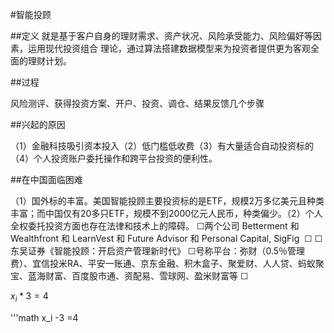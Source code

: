 

#智能投顾


##定义
就是基于客户自身的理财需求、资产状况、风险承受能力、风险偏好等因素，运用现代投资组合
理论，通过算法搭建数据模型来为投资者提供更为客观全面的理财计划。

##过程

风险测评、获得投资方案、开户、投资、调仓、结果反馈几个步骤

##兴起的原因

（1）金融科技吸引资本投入（2）低门槛低收费（3）有大量适合自动投资标的（4）个人投资账户委托操作和跨平台投资的便利性。

##在中国面临困难

（1）国外标的丰富。美国智能投顾主要投资标的是ETF，规模2万多亿美元且种类丰富；而中国仅有20多只ETF，规模不到2000亿元人民币，种类偏少。（2）个人全权委托投资方面也存在法律和技术上的障碍。
☐两个公司 Betterment 和 Wealthfront 和 LearnVest 和 Future Advisor 和 Personal Capital, SigFig 
☐
☐东吴证券《智能投顾：开启资产管理新时代》
☐号称平台：弥财（0.5％管理费）、宜信投米RA、平安一账通、京东金融、积木盒子、聚爱财、人人贷、蚂蚁聚宝、蓝海财富、百度股市通、资配易、雪球网、盈米财富等
☐

$x_i * 3 = 4$

'''math x_i -3 =4
